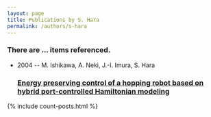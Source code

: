 ```yaml
---
layout: page
title: Publications by S. Hara
permalink: /authors/s-hara
---
```


<h3 id="number-posts">There are ... items referenced.</h3>
<ul class="post-list">
<li><span class='post-meta'>2004 -- M. Ishikawa, A. Neki, J.-I. Imura, S. Hara</span><h3><a class='post-link' href="{{ site.baseurl }}/energy-preserving-control-of-a-hopping-robot-based-on-hybrid-port-controlled-hamiltonian-modeling">Energy preserving control of a hopping robot based on hybrid port-controlled Hamiltonian modeling</a></h3></li>

</ul>
{% include count-posts.html %}
